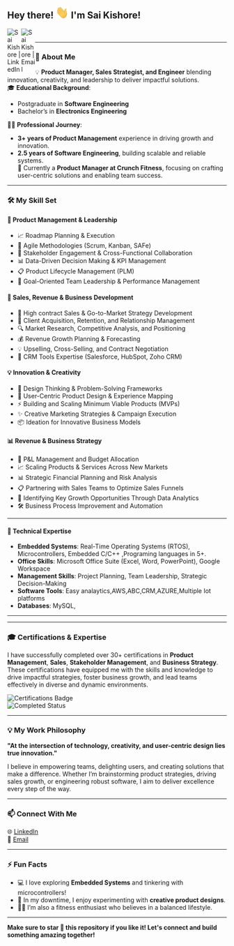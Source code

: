 ## Hey there! <img src="https://raw.githubusercontent.com/ABSphreak/ABSphreak/master/gifs/Hi.gif" width="30px"> I'm Sai Kishore!  

<a href="https://www.linkedin.com/in/csk98/">
  <img align="left" alt="Sai Kishore | LinkedIn" width="32px" src="https://cdn.jsdelivr.net/npm/simple-icons@v3/icons/linkedin.svg" />
</a>
<a href="mailto:chalumurisaikishore1998@gmail.com">
  <img align="left" alt="Sai Kishore | Email" width="32px" src="https://cdn.jsdelivr.net/npm/simple-icons@v3/icons/gmail.svg" />
</a>  

<br />  

---

### 🚀 About Me  

💡 **Product Manager, Sales Strategist, and Engineer** blending innovation, creativity, and leadership to deliver impactful solutions.  
🎓 **Educational Background**:  
- Postgraduate in **Software Engineering**  
- Bachelor’s in **Electronics Engineering**  

👨‍💻 **Professional Journey**:  
- **3+ years of Product Management** experience in driving growth and innovation.  
- **2.5 years of Software Engineering**, building scalable and reliable systems.  
📍 Currently a **Product Manager at Crunch Fitness**, focusing on crafting user-centric solutions and enabling team success.  

---
### 🛠️ My Skill Set  

#### 💼 **Product Management & Leadership**  
- 📈 Roadmap Planning & Execution  
- 🔄 Agile Methodologies (Scrum, Kanban, SAFe)  
- 🤝 Stakeholder Engagement & Cross-Functional Collaboration  
- 📊 Data-Driven Decision Making & KPI Management  
- 📋 Product Lifecycle Management (PLM)  
- 🎯 Goal-Oriented Team Leadership & Performance Management  

#### 🛒 **Sales, Revenue & Business Development**  
- 🚀 High contract Sales & Go-to-Market Strategy Development  
- 🤝 Client Acquisition, Retention, and Relationship Management  
- 🔍 Market Research, Competitive Analysis, and Positioning  
- 💰 Revenue Growth Planning & Forecasting  
- 💡 Upselling, Cross-Selling, and Contract Negotiation  
- 🔧 CRM Tools Expertise (Salesforce, HubSpot, Zoho CRM)  

#### 💡 **Innovation & Creativity**  
- 🧩 Design Thinking & Problem-Solving Frameworks  
- 🎨 User-Centric Product Design & Experience Mapping  
- ⚡ Building and Scaling Minimum Viable Products (MVPs)  
- ✨ Creative Marketing Strategies & Campaign Execution  
- 📦 Ideation for Innovative Business Models  

#### 📊 **Revenue & Business Strategy**  
- 💼 P&L Management and Budget Allocation  
- 📈 Scaling Products & Services Across New Markets  
- 📊 Strategic Financial Planning and Risk Analysis  
- 📋 Partnering with Sales Teams to Optimize Sales Funnels  
- 🔑 Identifying Key Growth Opportunities Through Data Analytics  
- 🛠️ Business Process Improvement and Automation  

---
 

#### 🔧 **Technical Expertise**  
- **Embedded Systems**: Real-Time Operating Systems (RTOS), Microcontrollers, Embedded C/C++ ,Programing languages in 5+.
- **Office Skills**: Microsoft Office Suite (Excel, Word, PowerPoint), Google Workspace  
- **Management Skills**: Project Planning, Team Leadership, Strategic Decision-Making  
- **Software Tools**: Easy analaytics,AWS,ABC,CRM,AZURE,Multiple Iot platforms 
- **Databases**: MySQL, 

---

---
### 🎓 Certifications & Expertise  
I have successfully completed over 30+ certifications in **Product Management**, **Sales**, **Stakeholder Management**, and **Business Strategy**. These certifications have equipped me with the skills and knowledge to drive impactful strategies, foster business growth, and lead teams effectively in diverse and dynamic environments.

![Certifications Badge](https://img.shields.io/badge/30%2B%20Certifications-blue?style=flat&logo=appveyor)  
![Completed Status](https://img.shields.io/badge/100%25%20Completed-success?style=flat&logo=github)


---

### 💡 My Work Philosophy  

**"At the intersection of technology, creativity, and user-centric design lies true innovation."**  

I believe in empowering teams, delighting users, and creating solutions that make a difference. Whether I’m brainstorming product strategies, driving sales growth, or engineering robust software, I aim to deliver excellence every step of the way.  

---

### 📫 Connect With Me  

🌐 [LinkedIn](https://www.linkedin.com/in/csk98/)  
📧 [Email](mailto:chalumurisaikishore1998@gmail.com)  

---

### ⚡ Fun Facts  

- 💻 I love exploring **Embedded Systems** and tinkering with microcontrollers!  
- 🎨 In my downtime, I enjoy experimenting with **creative product designs**.  
- 🏋️‍♂️ I’m also a fitness enthusiast who believes in a balanced lifestyle.  

---

**Make sure to star 🌟 this repository if you like it! Let's connect and build something amazing together!**  
